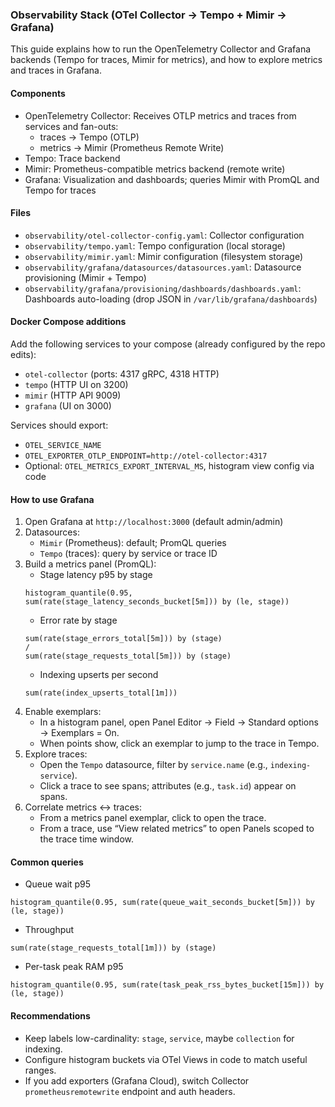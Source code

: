 ### Observability Stack (OTel Collector → Tempo + Mimir → Grafana)

This guide explains how to run the OpenTelemetry Collector and Grafana backends (Tempo for traces, Mimir for metrics), and how to explore metrics and traces in Grafana.

#### Components
- OpenTelemetry Collector: Receives OTLP metrics and traces from services and fan-outs:
  - traces → Tempo (OTLP)
  - metrics → Mimir (Prometheus Remote Write)
- Tempo: Trace backend
- Mimir: Prometheus-compatible metrics backend (remote write)
- Grafana: Visualization and dashboards; queries Mimir with PromQL and Tempo for traces

#### Files
- `observability/otel-collector-config.yaml`: Collector configuration
- `observability/tempo.yaml`: Tempo configuration (local storage)
- `observability/mimir.yaml`: Mimir configuration (filesystem storage)
- `observability/grafana/datasources/datasources.yaml`: Datasource provisioning (Mimir + Tempo)
- `observability/grafana/provisioning/dashboards/dashboards.yaml`: Dashboards auto-loading (drop JSON in `/var/lib/grafana/dashboards`)

#### Docker Compose additions
Add the following services to your compose (already configured by the repo edits):
- `otel-collector` (ports: 4317 gRPC, 4318 HTTP)
- `tempo` (HTTP UI on 3200)
- `mimir` (HTTP API 9009)
- `grafana` (UI on 3000)

Services should export:
- `OTEL_SERVICE_NAME`
- `OTEL_EXPORTER_OTLP_ENDPOINT=http://otel-collector:4317`
- Optional: `OTEL_METRICS_EXPORT_INTERVAL_MS`, histogram view config via code

#### How to use Grafana
1) Open Grafana at `http://localhost:3000` (default admin/admin)
2) Datasources:
   - `Mimir` (Prometheus): default; PromQL queries
   - `Tempo` (traces): query by service or trace ID
3) Build a metrics panel (PromQL):
   - Stage latency p95 by stage
   ```promql
   histogram_quantile(0.95, sum(rate(stage_latency_seconds_bucket[5m])) by (le, stage))
   ```
   - Error rate by stage
   ```promql
   sum(rate(stage_errors_total[5m])) by (stage)
   /
   sum(rate(stage_requests_total[5m])) by (stage)
   ```
   - Indexing upserts per second
   ```promql
   sum(rate(index_upserts_total[1m]))
   ```
4) Enable exemplars:
   - In a histogram panel, open Panel Editor → Field → Standard options → Exemplars = On.
   - When points show, click an exemplar to jump to the trace in Tempo.
5) Explore traces:
   - Open the `Tempo` datasource, filter by `service.name` (e.g., `indexing-service`).
   - Click a trace to see spans; attributes (e.g., `task.id`) appear on spans.
6) Correlate metrics ↔ traces:
   - From a metrics panel exemplar, click to open the trace.
   - From a trace, use “View related metrics” to open Panels scoped to the trace time window.

#### Common queries
- Queue wait p95
```promql
histogram_quantile(0.95, sum(rate(queue_wait_seconds_bucket[5m])) by (le, stage))
```
- Throughput
```promql
sum(rate(stage_requests_total[1m])) by (stage)
```
- Per-task peak RAM p95
```promql
histogram_quantile(0.95, sum(rate(task_peak_rss_bytes_bucket[15m])) by (le, stage))
```

#### Recommendations
- Keep labels low-cardinality: `stage`, `service`, maybe `collection` for indexing.
- Configure histogram buckets via OTel Views in code to match useful ranges.
- If you add exporters (Grafana Cloud), switch Collector `prometheusremotewrite` endpoint and auth headers.